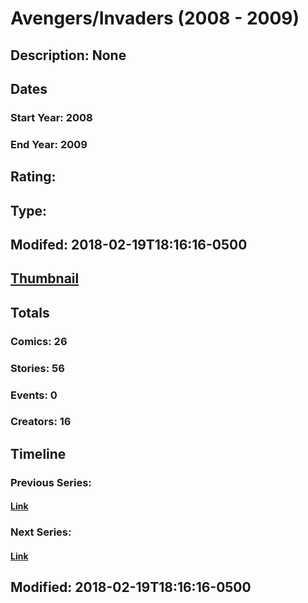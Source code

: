 # Avengers/Invaders (2008 - 2009)
## Description: None
## Dates
### Start Year: 2008
### End Year: 2009
## Rating: 
## Type: 
## Modifed: 2018-02-19T18:16:16-0500
## [Thumbnail](http://i.annihil.us/u/prod/marvel/i/mg/7/80/5a85e84bd5888.jpg)
## Totals
### Comics: 26
### Stories: 56
### Events: 0
### Creators: 16
## Timeline
### Previous Series: 
#### [Link]()
### Next Series: 
#### [Link]()
## Modified: 2018-02-19T18:16:16-0500